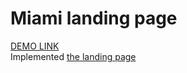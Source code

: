 # Miami landing page

[DEMO LINK](https://DariaVeretyak.github.io/Miami/) <br/>
Implemented [the landing page](https://www.figma.com/file/nHz8bflIwJaWP3P99vKTH5/miami_home_new?node-id=16033%3A3)